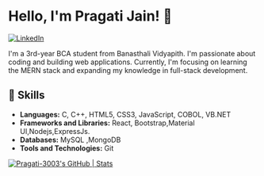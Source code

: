 # Hello, I'm Pragati Jain! 👋
[![LinkedIn](https://img.shields.io/badge/LinkedIn-Pragati%20Jain-blue)](https://www.linkedin.com/in/pragati3003)

I'm a 3rd-year BCA student from Banasthali Vidyapith. I'm passionate about coding and building web applications. Currently, I'm focusing on learning the MERN stack and expanding my knowledge in full-stack development.

## 💼 Skills

- **Languages:** C, C++, HTML5, CSS3, JavaScript, COBOL, VB.NET
- **Frameworks and Libraries:** React, Bootstrap,Material UI,Nodejs,ExpressJs.
- **Databases:** MySQL ,MongoDB
- **Tools and Technologies:** Git

[![Pragati-3003's GitHub | Stats](https://stats.quine.sh/Pragati-3003/github?theme=dark)](https://quine.sh?utm_source=widgets&utm_campaign=Pragati-3003)

